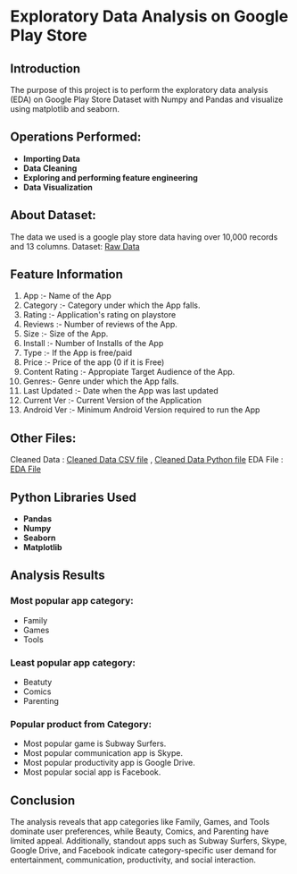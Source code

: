 # Exploratory Data Analysis on Google Play Store 

## Introduction

The purpose of this project is to perform the exploratory data analysis (EDA) on Google Play Store Dataset with Numpy and Pandas and visualize using matplotlib and seaborn.


## Operations Performed:
- **Importing Data**
- **Data Cleaning**
- **Exploring and performing feature engineering**
- **Data Visualization**


## About Dataset:
  The data we used is a google play store data having over 10,000 records and 13 columns.
  Dataset: [Raw Data](https://github.com/ArbazKhan132000/EDA-on-Google-Play-Store/blob/main/Raw%20Data/googleplaystore.csv) 


## Feature Information
1. App :- Name of the App
2. Category :- Category under which the App falls.
3. Rating :- Application's rating on playstore
4. Reviews :- Number of reviews of the App.
5. Size :- Size of the App.
6. Install :- Number of Installs of the App
7. Type :- If the App is free/paid
8. Price :- Price of the app (0 if it is Free)
9. Content Rating :- Appropiate Target Audience of the App.
10. Genres:- Genre under which the App falls.
11. Last Updated :- Date when the App was last updated
12. Current Ver :- Current Version of the Application
13. Android Ver :- Minimum Android Version required to run the App

## Other Files:
 Cleaned Data : [Cleaned Data CSV file](https://github.com/ArbazKhan132000/EDA-on-Google-Play-Store/blob/main/Cleaned%20Data/Cleaned%20Google%20Play%20Store%20File.csv) , [Cleaned Data Python file](https://github.com/ArbazKhan132000/EDA-on-Google-Play-Store/blob/main/Cleaned%20Data/Data_Cleaning.ipynb)
 EDA File : [EDA File](https://github.com/ArbazKhan132000/EDA-on-Google-Play-Store/blob/main/EDA%20Files/EDA_on_Google_Play_Store%20.ipynb)


 ## Python Libraries Used
- **Pandas**
- **Numpy**
- **Seaborn**
- **Matplotlib**

## Analysis Results

### Most popular app category:
- Family
- Games
- Tools

### Least popular app category:
- Beatuty
- Comics
- Parenting

### Popular product from Category:
- Most popular game is Subway Surfers.
- Most popular communication app is Skype.
- Most popular productivity app is Google Drive.
- Most popular social app is Facebook.

## Conclusion
The analysis reveals that app categories like Family, Games, and Tools dominate user preferences, while Beauty, Comics, and Parenting have limited appeal. Additionally, standout apps such as Subway Surfers, Skype, Google Drive, and Facebook indicate category-specific user demand for entertainment, communication, productivity, and social interaction.


